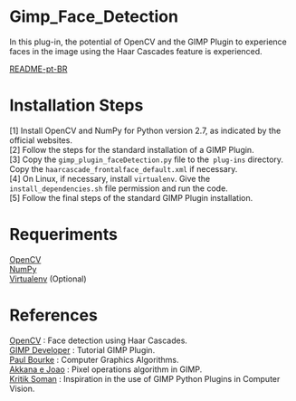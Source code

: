 Gimp_Face_Detection
===================

In this plug-in, the potential of OpenCV and the GIMP Plugin to experience faces in the image using the Haar Cascades feature is experienced. <br>

[README-pt-BR](https://github.com/jpenrici/Computer_Graphics/blob/master/GIMP_Plugin_Py/GIMP_Face_Detection/README-pt-BR.md) <br>

Installation Steps
===================

[1] Install OpenCV and NumPy for Python version 2.7, as indicated by the official websites. <br>
[2] Follow the steps for the standard installation of a GIMP Plugin. <br>
[3] Copy the `gimp_plugin_faceDetection.py` file to the` plug-ins` directory. Copy the `haarcascade_frontalface_default.xml` if necessary. <br>
[4] On Linux, if necessary, install `virtualenv`. Give the `install_dependencies.sh` file permission and run the code. <br>
[5] Follow the final steps of the standard GIMP Plugin installation. <br>

Requeriments
============

[OpenCV](https://opencv.org/) <br>
[NumPy](https://numpy.org/) <br>
[Virtualenv](https://pypi.org/project/virtualenv/) (Optional) <br>

References
==========

[OpenCV](https://opencv-python-tutroals.readthedocs.io/en/latest/py_tutorials/py_objdetect/py_face_detection/py_face_detection.html) : Face detection using Haar Cascades. <br>
[GIMP Developer](https://developer.gimp.org/plug-ins.html) : Tutorial GIMP Plugin. <br>
[Paul Bourke](http://paulbourke.net/) : Computer Graphics Algorithms. <br>
[Akkana e Joao](https://shallowsky.com/blog/gimp/pygimp-pixel-ops.html) : Pixel operations algorithm in GIMP. <br>
[Kritik Soman](https://arxiv.org/abs/2004.13060) : Inspiration in the use of GIMP Python Plugins in Computer Vision. <br>